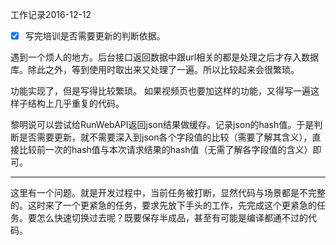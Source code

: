 工作记录2016-12-12

- [x] 写完培训是否需要更新的判断依据。

遇到一个烦人的地方。后台接口返回数据中跟url相关的都是处理之后才存入数据库。除此之外，等到使用时取出来又处理了一遍。所以比较起来会很繁琐。

功能实现了，但是写得比较繁琐。
如果视频页也要加这样的功能，又得写一遍这样子结构上几乎重复的代码。

黎明说可以尝试给RunWebAPI返回json结果做缓存。记录json的hash值。于是判断是否需要更新，就不需要深入到json各个字段值的比较（需要了解其含义），直接比较前一次的hash值与本次请求结果的hash值（无需了解各字段值的含义）即可。

----

这里有一个问题。就是开发过程中，当前任务被打断，显然代码与场景都是不完整的。这时来了一个更紧急的任务，要求先放下手头的工作，先完成这个更紧急的任务。要怎么快速切换过去呢？既要保存半成品，甚至有可能是编译都通不过的代码。